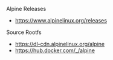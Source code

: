 Alpine Releases
- https://www.alpinelinux.org/releases

Source Rootfs
- https://dl-cdn.alpinelinux.org/alpine
- https://hub.docker.com/_/alpine
